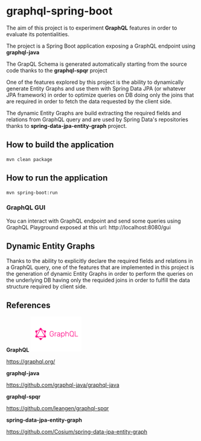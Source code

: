 # graphql-spring-boot

The aim of this project is to experiment **GraphQL** features in order to evaluate its potentialities.

The project is a Spring Boot application exposing a GraphQL endpoint using **graphql-java**

The GrapQL Schema is generated automatically starting from the source code thanks to the **graphql-spqr** project

One of the features explored by this project is the ability to dynamically generate Entity Graphs and use them with Spring Data JPA (or whatever JPA framework) in order to optimize queries on DB doing only the joins that are required in order to fetch the data requested by the client side.

The dynamic Entity Graphs are build extracting the required fields and relations from GraphQL query and are used by Spring Data's repositories thanks to **spring-data-jpa-entity-graph** project.



## How to build the application

```
mvn clean package
```



## How to run the application

```
mvn spring-boot:run
```



### GraphQL GUI

You can interact with GraphQL endpoint and send some queries using GraphQL Playground exposed at this url:  http://localhost:8080/gui



## Dynamic Entity Graphs

Thanks to the ability to explicitly declare the required fields and relations in a GraphQL query, one of the features that are implemented in this project is the generation of dynamic Entity Graphs in order to perform the queries on the underlying DB having only the requided joins in order to fulfill the data structure required by client side.



## References



**GraphQL**   <img src="https://github.com/m-daros/graphql-spring-boot/blob/master/docs/graphql.png" alt="graphql" style="zoom:50%;" />

https://graphql.org/



**graphql-java**

https://github.com/graphql-java/graphql-java



**graphql-spqr**

https://github.com/leangen/graphql-spqr



**spring-data-jpa-entity-graph**

https://github.com/Cosium/spring-data-jpa-entity-graph



